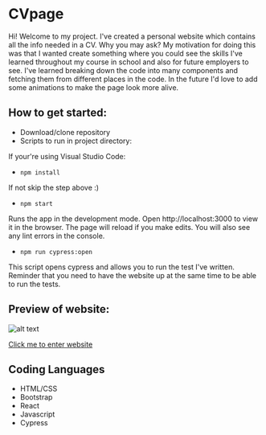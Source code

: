 CVpage
===
Hi! Welcome to my project. I've created a personal website which contains all the info needed in a CV. Why you may ask? 
 My motivation for doing this was that I wanted create something where you could see the skills I've learned throughout my course in school and also for future employers to see. 
I've learned breaking down the code into many components and fetching them from different places in the code. In the future I'd love to add some animations to make the page look more alive.

How to get started:
---
* Download/clone repository
* Scripts to run in project directory: 

If your're using Visual Studio Code:
  - <code>npm install</code> 

If not skip the step above :)
  - <code>npm start</code> 
  
  Runs the app in the development mode. 
  Open http://localhost:3000 to view it in the browser.
  The page will reload if you make edits.
  You will also see any lint errors in the console.
  
   - <code>npm run cypress:open</code> 
    
  This script opens cypress and allows you to run the test I've written. Reminder that you need to have the website up at the same time to be able to run the tests.

Preview of website: 
---
![alt text](https://i.imgur.com/AWNuIs9.png)

[Click me to enter website](https://vivitraan.github.io/CVpage/)


Coding Languages  
----
* HTML/CSS 
* Bootstrap 
* React  
* Javascript 
* Cypress 
